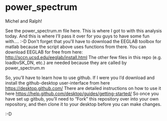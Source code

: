 # power_spectrum

Michel and Ralph!

See the power_spectrum.m file here. This is where I got to with this analysis today. And this is where I’ll pass it over for you guys to have some fun with.... :-D
Don't forget that you'll have to download the EEGLAB toolbox for matlab because the script above uses functions from there. You can download EEGLAB for free from here: http://sccn.ucsd.edu/eeglab/install.html
The other few files in this repo (e.g. loadbvSK_DN, etc.) are needed because they are called by  power_spectrum.m

So, you’ll have to learn how to use github. If I were you I’d download and install the github-desktop user-interface from here  https://desktop.github.com/  There are detailed instructions on how to use it here https://help.github.com/desktop/guides/getting-started/ 
So once you have set up gitbub, you’ll need to “Fork” this repository over into your own repository, and then clone it to your desktop before you can make changes.

:-D
